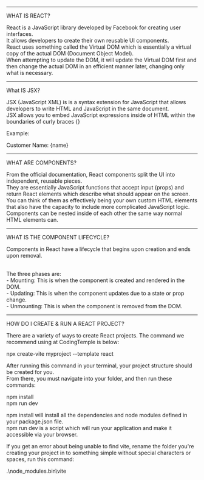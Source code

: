 --------------------------------

WHAT IS REACT?

React is a JavaScript library developed by Facebook for creating user interfaces.
<br>It allows developers to create their own reusable UI components.
<br>React uses something called the Virtual DOM which is essentially a virtual copy of the actual DOM (Document Object Model).
<br>When attempting to update the DOM, it will update the Virtual DOM first and then change the actual DOM in an efficient manner later, changing only what is necessary.

--------------------------------

What IS JSX?

JSX (JavaScript XML) is is a syntax extension for JavaScript that allows developers to write HTML and JavaScript in the same document.
<br>JSX allows you to embed JavaScript expressions inside of HTML within the boundaries of curly braces {}

Example:
<p>Customer Name: {name}</p>

--------------------------------

WHAT ARE COMPONENTS?

From the official documentation, React components split the UI into independent, reusable pieces.
<br>They are essentially JavaScript functions that accept input (props) and return React elements which describe what should appear on the screen.
<br>You can think of them as effectively being your own custom HTML elements that also have the capacity to include more complicated JavaScript logic.
<br>Components can be nested inside of each other the same way normal HTML elements can.

--------------------------------

WHAT IS THE COMPONENT LIFECYCLE?

Components in React have a lifecycle that begins upon creation and ends upon removal.

<br>The three phases are:
<br>- Mounting: This is when the component is created and rendered in the DOM.
<br>- Updating: This is when the component updates due to a state or prop change.
<br>- Unmounting: This is when the component is removed from the DOM.

--------------------------------

HOW DO I CREATE & RUN A REACT PROJECT?

There are a variety of ways to create React projects. The command we recommend using at CodingTemple is below:

npx create-vite myproject --template react

After running this command in your terminal, your project structure should be created for you.
<br>From there, you must navigate into your folder, and then run these commands:

npm install
<br>npm run dev

npm install will install all the dependencies and node modules defined in your package.json file.
<br>npm run dev is a script which will run your application and make it accessible via your browser.

If you get an error about being unable to find vite, rename the folder you're creating your project in to something simple without special characters or spaces, run this command: 

.\node_modules\.bin\vite
